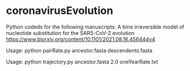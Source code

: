 # coronavirusEvolution

Python codeds for the following manuscripts:
A time irreversible model of nucleotide substitution for the SARS-CoV-2 evolution
https://www.biorxiv.org/content/10.1101/2021.08.16.456444v4

Usage:
python pairRate.py ancestor.fasta descendents.fasta

Usage:
python trajectory.py ancestor.fasta 2.0 oneYearRate.txt 
